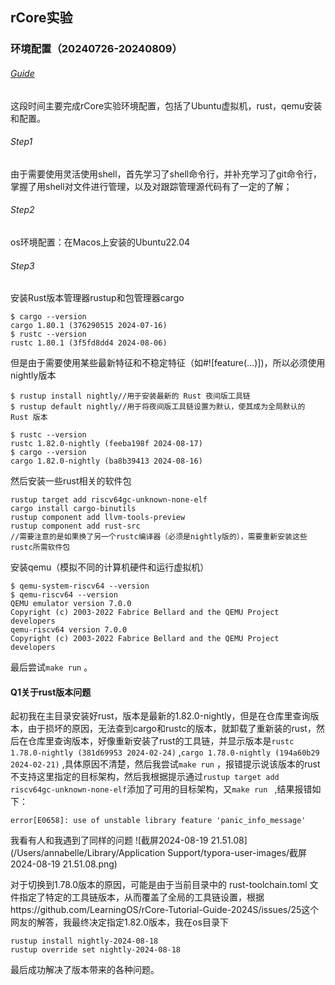 ## rCore实验



### 环境配置（20240726-20240809）

###### [Guide](https://learningos.cn/rCore-Tutorial-Guide-2024S/0setup-devel-env.html#)

这段时间主要完成rCore实验环境配置，包括了Ubuntu虚拟机，rust，qemu安装和配置。

###### Step1

 由于需要使用灵活使用shell，首先学习了shell命令行，并补充学习了git命令行，掌握了用shell对文件进行管理，以及对跟踪管理源代码有了一定的了解；

###### Step2

os环境配置：在Macos上安装的Ubuntu22.04

###### Step3

安装Rust版本管理器rustup和包管理器cargo

```shell
$ cargo --version
cargo 1.80.1 (376290515 2024-07-16)
$ rustc --version
rustc 1.80.1 (3f5fd8dd4 2024-08-06)
```

但是由于需要使用某些最新特征和不稳定特征（如#![feature(…)])，所以必须使用nightly版本

```shell
$ rustup install nightly//用于安装最新的 Rust 夜间版工具链
$ rustup default nightly//用于将夜间版工具链设置为默认，使其成为全局默认的 Rust 版本
```

```shell 
$ rustc --version
rustc 1.82.0-nightly (feeba198f 2024-08-17)
$ cargo --version
cargo 1.82.0-nightly (ba8b39413 2024-08-16)
```

然后安装一些rust相关的软件包

```shell
rustup target add riscv64gc-unknown-none-elf
cargo install cargo-binutils
rustup component add llvm-tools-preview
rustup component add rust-src
//需要注意的是如果换了另一个rustc编译器（必须是nightly版的），需要重新安装这些rustc所需软件包
```

安装qemu（模拟不同的计算机硬件和运行虚拟机）

```shell
$ qemu-system-riscv64 --version
$ qemu-riscv64 --version
QEMU emulator version 7.0.0
Copyright (c) 2003-2022 Fabrice Bellard and the QEMU Project developers
qemu-riscv64 version 7.0.0
Copyright (c) 2003-2022 Fabrice Bellard and the QEMU Project developers
```

最后尝试`make run` 。



#### Q1关于rust版本问题

起初我在主目录安装好rust，版本是最新的1.82.0-nightly，但是在仓库里查询版本，由于损坏的原因，无法查到cargo和rustc的版本，就卸载了重新装的rust，然后在仓库里查询版本，好像重新安装了rust的工具链，并显示版本是`rustc 1.78.0-nightly (381d69953 2024-02-24)` ,`cargo 1.78.0-nightly (194a60b29 2024-02-21)` ,具体原因不清楚，然后我尝试`make run` ，报错提示说该版本的rust不支持这里指定的目标架构，然后我根据提示通过`rustup target add riscv64gc-unknown-none-elf`添加了可用的目标架构，又`make run ` ,结果报错如下：

```shell  
error[E0658]: use of unstable library feature 'panic_info_message' 
```

我看有人和我遇到了同样的问题
![截屏2024-08-19 21.51.08](/Users/annabelle/Library/Application Support/typora-user-images/截屏2024-08-19 21.51.08.png)  

对于切换到1.78.0版本的原因，可能是由于当前目录中的 rust-toolchain.toml 文件指定了特定的工具链版本，从而覆盖了全局的工具链设置，根据https://github.com/LearningOS/rCore-Tutorial-Guide-2024S/issues/25这个网友的解答，我最终决定指定1.82.0版本，我在os目录下

```shell
rustup install nightly-2024-08-18
rustup override set nightly-2024-08-18 
```

最后成功解决了版本带来的各种问题。



